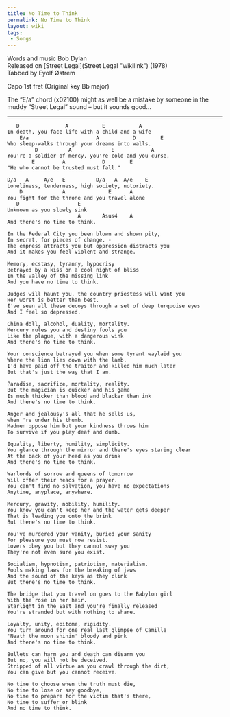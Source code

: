 ```yaml
---
title: No Time to Think
permalink: No Time to Think
layout: wiki
tags:
 - Songs
---
```


Words and music Bob Dylan  
Released on [Street Legal](Street Legal "wikilink") (1978)  
Tabbed by Eyolf Østrem

Capo 1st fret (Original key Bb major)

The “E/a” chord (x02100) might as well be a mistake by someone in the
muddy “Street Legal” sound – but it sounds good...

* * * * *

       D               A           E           A
    In death, you face life with a child and a wife
        E/a                      A           D        E
    Who sleep-walks through your dreams into walls.
             D          A             E            A
    You're a soldier of mercy, you're cold and you curse,
            E         A            D        E
    "He who cannot be trusted must fall."

    D/a   A     A/e   E          D/a   A  A/e    E
    Loneliness, tenderness, high society, notoriety.
        D             A              E      A
    You fight for the throne and you travel alone
       D                   E
    Unknown as you slowly sink
                           A       Asus4    A
    And there's no time to think.

    In the Federal City you been blown and shown pity,
    In secret, for pieces of change. -
    The empress attracts you but oppression distracts you
    And it makes you feel violent and strange.

    Memory, ecstasy, tyranny, hypocrisy
    Betrayed by a kiss on a cool night of bliss
    In the valley of the missing link
    And you have no time to think.

    Judges will haunt you, the country priestess will want you
    Her worst is better than best.
    I've seen all these decoys through a set of deep turquoise eyes
    And I feel so depressed.

    China doll, alcohol, duality, mortality.
    Mercury rules you and destiny fools you
    Like the plague, with a dangerous wink
    And there's no time to think.

    Your conscience betrayed you when some tyrant waylaid you
    Where the lion lies down with the lamb.
    I'd have paid off the traitor and killed him much later
    But that's just the way that I am.

    Paradise, sacrifice, mortality, reality.
    But the magician is quicker and his game
    Is much thicker than blood and blacker than ink
    And there's no time to think.

    Anger and jealousy's all that he sells us,
    when 're under his thumb.
    Madmen oppose him but your kindness throws him
    To survive if you play deaf and dumb.

    Equality, liberty, humility, simplicity.
    You glance through the mirror and there's eyes staring clear
    At the back of your head as you drink
    And there's no time to think.

    Warlords of sorrow and queens of tomorrow
    Will offer their heads for a prayer.
    You can't find no salvation, you have no expectations
    Anytime, anyplace, anywhere.

    Mercury, gravity, nobility, humility.
    You know you can't keep her and the water gets deeper
    That is leading you onto the brink
    But there's no time to think.

    You've murdered your vanity, buried your sanity
    For pleasure you must now resist.
    Lovers obey you but they cannot sway you
    They're not even sure you exist.

    Socialism, hypnotism, patriotism, materialism.
    Fools making laws for the breaking of jaws
    And the sound of the keys as they clink
    But there's no time to think.

    The bridge that you travel on goes to the Babylon girl
    With the rose in her hair.
    Starlight in the East and you're finally released
    You're stranded but with nothing to share.

    Loyalty, unity, epitome, rigidity.
    You turn around for one real last glimpse of Camille
    'Neath the moon shinin' bloody and pink
    And there's no time to think.

    Bullets can harm you and death can disarm you
    But no, you will not be deceived.
    Stripped of all virtue as you crawl through the dirt,
    You can give but you cannot receive.

    No time to choose when the truth must die,
    No time to lose or say goodbye,
    No time to prepare for the victim that's there,
    No time to suffer or blink
    And no time to think.
